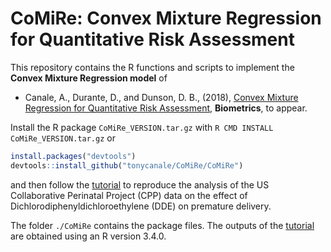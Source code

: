 # CoMiRe: Convex Mixture Regression for Quantitative Risk Assessment 

This repository contains the R functions and scripts to implement the **Convex Mixture Regression model** of

- Canale, A., Durante, D., and Dunson, D. B., (2018), [Convex Mixture Regression for Quantitative Risk Assessment](http://arxiv.org/abs/1701.02950), __Biometrics__, to appear.

Install the R package `CoMiRe_VERSION.tar.gz` with `R CMD INSTALL CoMiRe_VERSION.tar.gz` or

```R
install.packages("devtools")
devtools::install_github("tonycanale/CoMiRe/CoMiRe")
```

and then follow the [tutorial](Tutorial.md) to reproduce the analysis of the US Collaborative Perinatal Project (CPP) data on the effect of Dichlorodiphenyldichloroethylene (DDE) on premature delivery.

The folder `./CoMiRe` contains the package files. The outputs of the [tutorial](Tutorial.md) are obtained using an R version 3.4.0.
